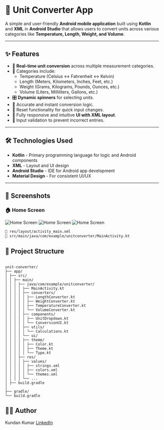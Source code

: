 # 📱 Unit Converter App

A simple and user-friendly **Android mobile application** built using **Kotlin** and **XML** in **Android Studio** that allows users to convert units across various categories like **Temperature, Length, Weight, and Volume**.

---

## ✨ Features

- 🔄 **Real-time unit conversion** across multiple measurement categories.
- 📏 Categories include:
  - Temperature (Celsius ↔ Fahrenheit ↔ Kelvin)
  - Length (Meters, Kilometers, Inches, Feet, etc.)
  - Weight (Grams, Kilograms, Pounds, Ounces, etc.)
  - Volume (Liters, Milliliters, Gallons, etc.)
- 🎛️ **Dynamic spinners** for selecting units.
- 🧮 Accurate and instant conversion logic.
- 🔁 Reset functionality for quick input changes.
- 📱 Fully responsive and intuitive **UI with XML layout**.
- 🚫 Input validation to prevent incorrect entries.

---

## 🛠️ Technologies Used

- **Kotlin** - Primary programming language for logic and Android components
- **XML** - Layout and UI design
- **Android Studio** - IDE for Android app development
- **Material Design** - For consistent UI/UX

---

## 📸 Screenshots

### 🏠 Home Screen
![Home Screen](SS1.jpg)
![Home Screen](SS2.jpg)
![Home Screen](SS3.jpg)

```bash
📍 res/layout/activity_main.xml
📍 src/main/java/com/example/unitconverter/MainActivity.kt
```

## 📂 Project Structure
```

unit-converter/
├── app/
│ ├── src/
│ │ ├── main/
│ │ │ ├── java/com/example/unitconverter/
│ │ │ │ ├── MainActivity.kt 
│ │ │ │ ├── converters/ 
│ │ │ │ │ ├── LengthConverter.kt
│ │ │ │ │ ├── WeightConverter.kt
│ │ │ │ │ ├── TemperatureConverter.kt
│ │ │ │ │ └── VolumeConverter.kt
│ │ │ │ ├── components/
│ │ │ │ │ ├── UnitDropdown.kt
│ │ │ │ │ └── ConversionUI.kt
│ │ │ │ ├── utils/
│ │ │ │ │ └── Calculations.kt
│ │ │ │ └── ui/
│ │ │ │ ├── theme/
│ │ │ │ │ ├── Color.kt
│ │ │ │ │ ├── Theme.kt
│ │ │ │ │ └── Type.kt
│ │ │ ├── res/
│ │ │ │ ├── values/
│ │ │ │ │ ├── strings.xml
│ │ │ │ │ ├── colors.xml
│ │ │ │ │ └── themes.xml
│ │ │ │ └── ...
│ ├── build.gradle
│
├── gradle/
└── build.gradle
```

## 🙋‍♂️ Author
Kundan Kumar
[LinkedIn](https://www.linkedin.com/in/kundan2026/)
